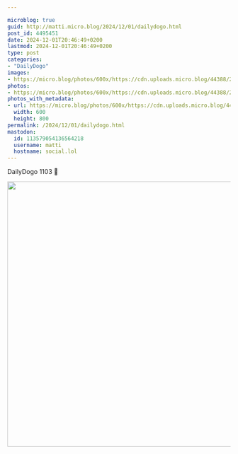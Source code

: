 ```yaml
---

microblog: true
guid: http://matti.micro.blog/2024/12/01/dailydogo.html
post_id: 4495451
date: 2024-12-01T20:46:49+0200
lastmod: 2024-12-01T20:46:49+0200
type: post
categories:
- "DailyDogo"
images:
- https://micro.blog/photos/600x/https://cdn.uploads.micro.blog/44388/2024/5f329a271c794339936f9fbded6717e1.jpg
photos:
- https://micro.blog/photos/600x/https://cdn.uploads.micro.blog/44388/2024/5f329a271c794339936f9fbded6717e1.jpg
photos_with_metadata:
- url: https://micro.blog/photos/600x/https://cdn.uploads.micro.blog/44388/2024/5f329a271c794339936f9fbded6717e1.jpg
  width: 600
  height: 800
permalink: /2024/12/01/dailydogo.html
mastodon:
  id: 113579054136564218
  username: matti
  hostname: social.lol
---
```

DailyDogo 1103 🐶

<img src="https://micro.blog/photos/600x/https://blog.martin-haehnel.de/uploads/2024/5f329a271c794339936f9fbded6717e1.jpg" width="600" alt="" />

